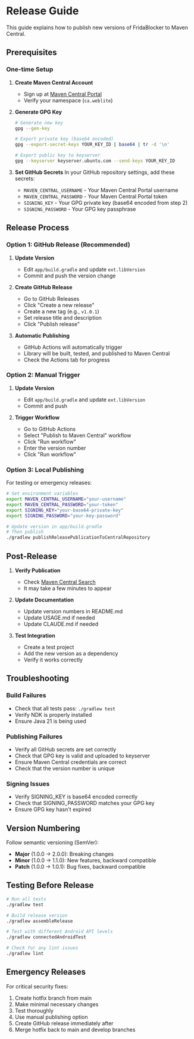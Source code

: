 # Release Guide

This guide explains how to publish new versions of FridaBlocker to Maven Central.

## Prerequisites

### One-time Setup

1. **Create Maven Central Account**
   - Sign up at [Maven Central Portal](https://central.sonatype.com/)
   - Verify your namespace (`ca.weblite`)

2. **Generate GPG Key**
   ```bash
   # Generate new key
   gpg --gen-key
   
   # Export private key (base64 encoded)
   gpg --export-secret-keys YOUR_KEY_ID | base64 | tr -d '\n'
   
   # Export public key to keyserver
   gpg --keyserver keyserver.ubuntu.com --send-keys YOUR_KEY_ID
   ```

3. **Set GitHub Secrets**
   In your GitHub repository settings, add these secrets:
   - `MAVEN_CENTRAL_USERNAME` - Your Maven Central Portal username
   - `MAVEN_CENTRAL_PASSWORD` - Your Maven Central Portal token
   - `SIGNING_KEY` - Your GPG private key (base64 encoded from step 2)
   - `SIGNING_PASSWORD` - Your GPG key passphrase

## Release Process

### Option 1: GitHub Release (Recommended)

1. **Update Version**
   - Edit `app/build.gradle` and update `ext.libVersion`
   - Commit and push the version change

2. **Create GitHub Release**
   - Go to GitHub Releases
   - Click "Create a new release"
   - Create a new tag (e.g., `v1.0.1`)
   - Set release title and description
   - Click "Publish release"

3. **Automatic Publishing**
   - GitHub Actions will automatically trigger
   - Library will be built, tested, and published to Maven Central
   - Check the Actions tab for progress

### Option 2: Manual Trigger

1. **Update Version**
   - Edit `app/build.gradle` and update `ext.libVersion`
   - Commit and push

2. **Trigger Workflow**
   - Go to GitHub Actions
   - Select "Publish to Maven Central" workflow
   - Click "Run workflow"
   - Enter the version number
   - Click "Run workflow"

### Option 3: Local Publishing

For testing or emergency releases:

```bash
# Set environment variables
export MAVEN_CENTRAL_USERNAME="your-username"
export MAVEN_CENTRAL_PASSWORD="your-token"
export SIGNING_KEY="your-base64-private-key"
export SIGNING_PASSWORD="your-key-password"

# Update version in app/build.gradle
# Then publish
./gradlew publishReleasePublicationToCentralRepository
```

## Post-Release

1. **Verify Publication**
   - Check [Maven Central Search](https://search.maven.org/search?q=g:ca.weblite%20AND%20a:fridablocker)
   - It may take a few minutes to appear

2. **Update Documentation**
   - Update version numbers in README.md
   - Update USAGE.md if needed
   - Update CLAUDE.md if needed

3. **Test Integration**
   - Create a test project
   - Add the new version as a dependency
   - Verify it works correctly

## Troubleshooting

### Build Failures
- Check that all tests pass: `./gradlew test`
- Verify NDK is properly installed
- Ensure Java 21 is being used

### Publishing Failures
- Verify all GitHub secrets are set correctly
- Check that GPG key is valid and uploaded to keyserver
- Ensure Maven Central credentials are correct
- Check that the version number is unique

### Signing Issues
- Verify SIGNING_KEY is base64 encoded correctly
- Check that SIGNING_PASSWORD matches your GPG key
- Ensure GPG key hasn't expired

## Version Numbering

Follow semantic versioning (SemVer):
- **Major** (1.0.0 → 2.0.0): Breaking changes
- **Minor** (1.0.0 → 1.1.0): New features, backward compatible
- **Patch** (1.0.0 → 1.0.1): Bug fixes, backward compatible

## Testing Before Release

```bash
# Run all tests
./gradlew test

# Build release version
./gradlew assembleRelease

# Test with different Android API levels
./gradlew connectedAndroidTest

# Check for any lint issues
./gradlew lint
```

## Emergency Releases

For critical security fixes:

1. Create hotfix branch from main
2. Make minimal necessary changes
3. Test thoroughly
4. Use manual publishing option
5. Create GitHub release immediately after
6. Merge hotfix back to main and develop branches
